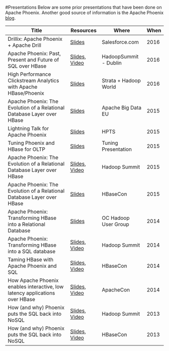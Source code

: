 #Presentations
Below are some prior presentations that have been done on Apache Phoenix. Another good source of information is the Apache Phoenix [blog](https://blogs.apache.org/phoenix/).

| Title | Resources | Where | When |
|-------|-----------|-------|------|
| Drillix: Apache Phoenix + Apache Drill | [Slides](http://phoenix.apache.org/presentations/Drillix.pdf) | Salesforce.com | 2016 |
| Apache Phoenix: Past, Present and Future of SQL over HBase | [Slides](http://www.slideshare.net/enissoz/apache-phoenix-past-present-and-future-of-sql-over-hbase), [Video](https://www.youtube.com/watch?v=0NmgmeX_HUM) | HadoopSummit - Dublin | 2016 |
| High Performance Clickstream Analytics with Apache HBase/Phoenix | [Slides](http://phoenix.apache.org/presentations/StrataHadoopWorld.pdf) | Strata + Hadoop World | 2016 |
| Apache Phoenix: The Evolution of a Relational Database Layer over HBase | [Slides](http://www.slideshare.net/xefyr/apache-big-data-eu-2015-phoenix) | Apache Big Data EU | 2015 |
| Lightning Talk for Apache Phoenix | [Slides](http://phoenix.apache.org/presentations/HPTS.pdf) | HPTS | 2015 |
| Tuning Phoenix and HBase for OLTP | [Slides](http://phoenix.apache.org/presentations/TuningForOLTP.pdf) | Tuning Presentation | 2015 |
| Apache Phoenix: The Evolution of a Relational Database Layer over HBase | [Slides](http://www.slideshare.net/Hadoop_Summit/the-evolution-of-a-relational-database-layer-over-hbase), [Video](https://www.youtube.com/watch?v=XGa0SyJMH94) | Hadoop Summit | 2015 |
| Apache Phoenix: The Evolution of a Relational Database Layer over HBase | [Slides](http://phoenix.apache.org/presentations/HBaseCon2015-16x9.pdf) | HBaseCon | 2015 |
| Apache Phoenix: Transforming HBase into a Relational Database | [Slides](http://phoenix.apache.org/presentations/OC-HUG-2014-10-4x3.pdf) | OC Hadoop User Group | 2014 |
| Apache Phoenix: Transforming HBase into a SQL database | [Slides](http://phoenix.apache.org/presentations/HadoopSummit2014-16x9.pdf), [Video](https://www.youtube.com/watch?v=f4Nmh5KM6gI&feature=youtu.be) | Hadoop Summit | 2014 |
| Taming HBase with Apache Phoenix and SQL | [Slides](http://phoenix.apache.org/presentations/HBaseCon2014-16x9.pdf), [Video](http://vimeo.com/98485780) | HBaseCon | 2014 |
| How Apache Phoenix enables interactive, low latency applications over HBase | [Slides](http://phoenix.apache.org/presentations/ApacheCon2014-16x9.pdf), [Video](https://www.youtube.com/watch?v=9qfBnFyKZwM) | ApacheCon | 2014 |
| How (and why) Phoenix puts the SQL back into NoSQL | [Slides](http://phoenix.apache.org/presentations/HadoopSummit2013-16x9.pdf), [Video](http://www.youtube.com/watch?v=YHsHdQ08trg) | Hadoop Summit | 2013  |
| How (and why) Phoenix puts the SQL back into NoSQL | [Slides](http://phoenix.apache.org/presentations/HBaseCon2013-4x3.pdf), [Video](http://www.cloudera.com/content/cloudera/en/resources/library/hbasecon/hbasecon-2013--how-and-why-phoenix-puts-the-sql-back-into-nosql-video.html) | HBaseCon | 2013 |
